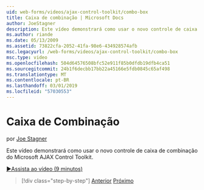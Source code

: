 ```yaml
---
uid: web-forms/videos/ajax-control-toolkit/combo-box
title: Caixa de combinação | Microsoft Docs
author: JoeStagner
description: Este vídeo demonstrará como usar o novo controle de caixa de combinação do Microsoft AJAX Control Toolkit.
ms.author: riande
ms.date: 05/13/2009
ms.assetid: 73822cfa-2052-41fa-98e6-434928574afb
msc.legacyurl: /web-forms/videos/ajax-control-toolkit/combo-box
msc.type: video
ms.openlocfilehash: 504d64576508bfc52e911f85b0dfdb19dfb4ca51
ms.sourcegitcommit: 24b1f6decbb17bb22a45166e5fdb0845c65af498
ms.translationtype: MT
ms.contentlocale: pt-BR
ms.lasthandoff: 03/01/2019
ms.locfileid: "57030553"
---
```

<a name="combo-box"></a>Caixa de Combinação
====================
por [Joe Stagner](https://github.com/JoeStagner)

Este vídeo demonstrará como usar o novo controle de caixa de combinação do Microsoft AJAX Control Toolkit.

[&#9654;Assista ao vídeo (9 minutos)](https://channel9.msdn.com/Blogs/ASP-NET-Site-Videos/combo-box)

> [!div class="step-by-step"]
> [Anterior](color-picker.md)
> [Próximo](editor-control.md)
